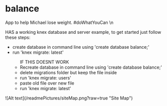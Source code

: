 # balance
App to help Michael lose weight.
\#doWhatYouCan
\n
<p>HAS a working knex database and server example, to get started just follow these steps:</p>
<ul>
	<li>create database in command line using 'create database balance;'</li>
	<li>run 'knex migrate: latest'</li>
	<ul>IF THIS DOESNT WORK
		<li>Recreate database in command line using 'create database balance;'</li>
		<li>delete migrations folder but keep the file inside</li>
		<li>run 'knex migrate: users'</li>
		<li>paste old file over new file</li>
		<li>run 'knex migrate: latest'</li>
	</ul>
</ul>
![Alt text](/readmePictures/siteMap.png?raw=true "Site Map")
